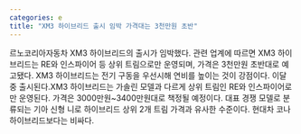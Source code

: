 ```yaml
---
categories: e
title: "XM3 하이브리드 출시 임박 가격대는 3천만원 초반"
---
```

르노코리아자동차 XM3 하이브리드의 출시가 임박했다. 관련 업계에 따르면 XM3 하이브리드는 RE와 인스파이어 등 상위 트림으로만 운영되며, 가격은 3천만원 초반대로 예고됐다. XM3 하이브리드는 전기 구동을 우선시해 연비를 높이는 것이 강점이다. 이달 중 출시된다.XM3 하이브리드는 가솔린 모델과 다르게 상위 트림인 RE와 인스파이어로만 운영된다. 가격은 3000만원~3400만원대로 책정될 예정이다. 대표 경쟁 모델로 분류되는 기아 신형 니로 하이브리드 상위 2개 트림 가격과 유사한 수준이다. 현대차 코나 하이브리드보다는 비싸다.
